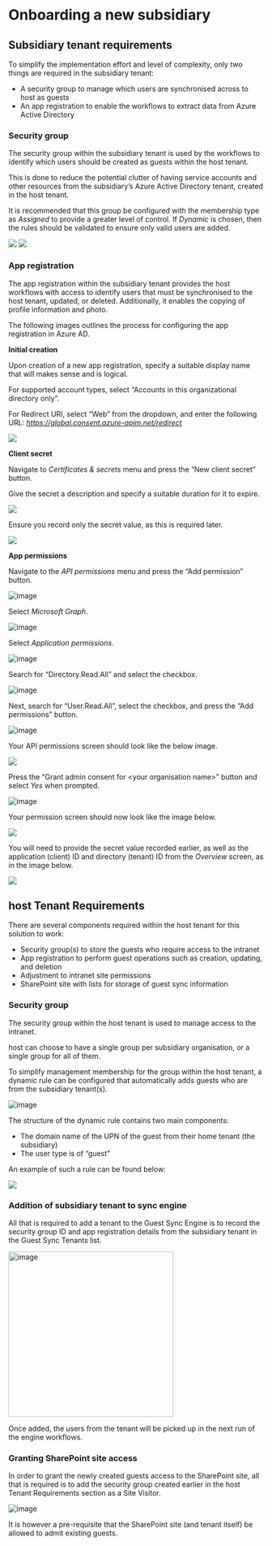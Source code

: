 # Onboarding a new subsidiary

## Subsidiary tenant requirements

To simplify the implementation effort and level of complexity, only two things are required in the subsidiary tenant:

-   A security group to manage which users are synchronised across to host as guests
-   An app registration to enable the workflows to extract data from Azure Active Directory

### Security group

The security group within the subsidiary tenant is used by the workflows to identify which users should be created as guests within the host tenant.

This is done to reduce the potential clutter of having service accounts and other resources from the subsidiary’s Azure Active Directory tenant, created in the host tenant.

It is recommended that this group be configured with the membership type as *Assigned* to provide a greater level of control. If *Dynamic* is chosen, then the rules should be validated to ensure only valid users are added.

<img src="https://user-images.githubusercontent.com/51473494/214440259-8e451a14-b516-4b7f-a613-0f7053a09461.png">

<img src="https://user-images.githubusercontent.com/51473494/214440438-eae1c6e1-473a-4fb2-917b-e42d391cfdaf.png">


### App registration

The app registration within the subsidiary tenant provides the host workflows with access to identify users that must be synchronised to the host tenant, updated, or deleted. Additionally, it enables the copying of profile information and photo.

The following images outlines the process for configuring the app registration in Azure AD.

**Initial creation**

Upon creation of a new app registration, specify a suitable display name that will makes sense and is logical.

For supported account types, select “Accounts in this organizational directory only”.

For Redirect URI, select “Web” from the dropdown, and enter the following URL: *https://global.consent.azure-apim.net/redirect*

<img src="https://user-images.githubusercontent.com/51473494/214440540-ac3b36b2-9a06-4d2f-8fa5-17f00ca39f53.png">


**Client secret**

Navigate to *Certificates & secrets* menu and press the “New client secret” button.

Give the secret a description and specify a suitable duration for it to expire.

<img src="https://user-images.githubusercontent.com/51473494/214440623-fac5de1e-30e7-4441-835f-43f84190b25d.png">


Ensure you record only the secret value, as this is required later.

<img src="https://user-images.githubusercontent.com/51473494/214440770-04089c5e-e8bf-4eee-98a1-7ea60e494b92.png">


**App permissions**

Navigate to the *API permissions* menu and press the “Add permission” button.

![image](https://user-images.githubusercontent.com/51473494/214441766-139fa9a3-ea02-4b27-9344-48d32a2acecf.png)


Select *Microsoft Graph*.

![image](https://user-images.githubusercontent.com/51473494/214440861-a507dec7-3b34-4f8f-8ef6-8127dff4b441.png)


Select *Application permissions*.

![image](https://user-images.githubusercontent.com/51473494/214440880-b802e86e-d3ee-4c19-af0d-33d5306bf61d.png)

Search for “Directory.Read.All” and select the checkbox.

![image](https://user-images.githubusercontent.com/51473494/214440903-8be563c5-18a6-4ca3-b28b-2616cae53e81.png)


Next, search for “User.Read.All”, select the checkbox, and press the “Add permissions” button.

![image](https://user-images.githubusercontent.com/51473494/214440928-e39e9e41-0a5e-478e-a737-93e8549baff6.png)


Your API permissions screen should look like the below image.

<img src="https://user-images.githubusercontent.com/51473494/214441033-fd51d0f4-84d9-49eb-9fdc-b42254027633.png">


Press the “Grant admin consent for \<your organisation name\>” button and select *Yes* when prompted.

![image](https://user-images.githubusercontent.com/51473494/214441073-13eaa073-d41d-4572-bc3e-48f114c9c1e6.png)


Your permission screen should now look like the image below.

<img src="https://user-images.githubusercontent.com/51473494/214441182-3b0fad31-4f26-4130-9bb6-a6cc9e9a12fb.png">


You will need to provide the secret value recorded earlier, as well as the application (client) ID and directory (tenant) ID from the *Overview* screen, as in the image below.

<img src="https://user-images.githubusercontent.com/51473494/214441317-c1b44cce-b3ca-48d3-94a1-5f4b55d16861.png">


## host Tenant Requirements

There are several components required within the host tenant for this solution to work:

-   Security group(s) to store the guests who require access to the intranet
-   App registration to perform guest operations such as creation, updating, and deletion
-   Adjustment to intranet site permissions
-   SharePoint site with lists for storage of guest sync information

### Security group

The security group within the host tenant is used to manage access to the intranet.

host can choose to have a single group per subsidiary organisation, or a single group for all of them.

To simplify management membership for the group within the host tenant, a dynamic rule can be configured that automatically adds guests who are from the subsidiary tenant(s).

![image](https://user-images.githubusercontent.com/51473494/214441352-e3029408-0b12-4dbf-bd10-16ddc11a8052.png)

The structure of the dynamic rule contains two main components:

-   The domain name of the UPN of the guest from their home tenant (the subsidiary)
-   The user type is of “guest”

An example of such a rule can be found below:

<img src="https://user-images.githubusercontent.com/51473494/214441447-23051d27-746e-4f68-ab9d-f294358e0131.png">


### Addition of subsidiary tenant to sync engine

All that is required to add a tenant to the Guest Sync Engine is to record the security group ID and app registration details from the subsidiary tenant in the Guest Sync Tenants list.

<img width="326" alt="image" src="https://user-images.githubusercontent.com/51473494/214441606-7ae55f34-d39f-441c-ab3b-ca1bbb1fc1a8.png">


Once added, the users from the tenant will be picked up in the next run of the engine workflows.

### Granting SharePoint site access

In order to grant the newly created guests access to the SharePoint site, all that is required is to add the security group created earlier in the host Tenant Requirements section as a Site Visitor.

![image](https://user-images.githubusercontent.com/51473494/214441639-02d8f88f-3d6c-4921-9672-b454808aba1a.png)

It is however a pre-requisite that the SharePoint site (and tenant itself) be allowed to admit existing guests.
